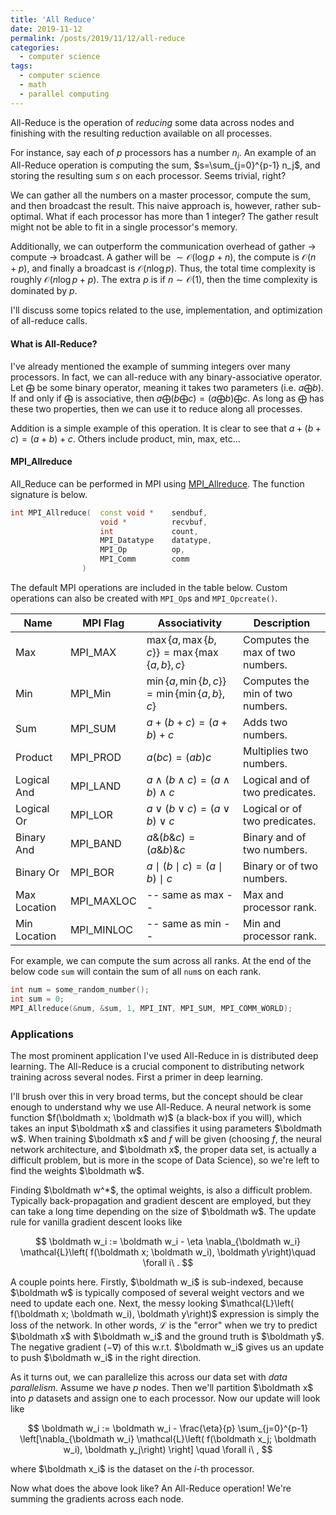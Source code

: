 ```yaml
---
title: 'All Reduce'
date: 2019-11-12
permalink: /posts/2019/11/12/all-reduce
categories:
  - computer science
tags:
  - computer science
  - math
  - parallel computing
---
```


All-Reduce is the operation of _reducing_ some data across nodes and finishing with the resulting reduction available on all processes. 

For instance, say each of $p$ processors has a number $n_i$. An example of an All-Reduce operation is computing the sum, $s=\sum_{j=0}^{p-1} n_j$, and storing the resulting sum $s$ on each processor. Seems trivial, right?

We can gather all the numbers on a master processor, compute the sum, and then broadcast the result. This naive approach is, however, rather sub-optimal. What if each processor has more than 1 integer? The gather result might not be able to fit in a single processor's memory.

Additionally, we can outperform the communication overhead of gather $\rightarrow$ compute $\rightarrow$ broadcast. A gather will be $\sim\mathcal{O}(\log p + n)$, the compute is $\mathcal{O}(n+p)$, and finally a broadcast is $\mathcal{O}(n\log p)$. Thus, the total time complexity is roughly $\mathcal{O}(n \log p + p)$. The extra $p$ is if $n\sim\mathcal{O}(1)$, then the time complexity is dominated by $p$.

I'll discuss some topics related to the use, implementation, and optimization of all-reduce calls.

#### What is All-Reduce?
I've already mentioned the example of summing integers over many processors. In fact, we can all-reduce with any binary-associative operator. Let $\bigoplus$ be some binary operator, meaning it takes two parameters (i.e. $a \bigoplus b$). If and only if $\bigoplus$ is associative, then $a \bigoplus \left(b \bigoplus c\right) = \left(a \bigoplus b\right) \bigoplus c$. As long as $\bigoplus$ has these two properties, then we can use it to reduce along all processes.

Addition is a simple example of this operation. It is clear to see that $a+(b+c)=(a+b)+c$. Others include product, min, max, etc... 


#### MPI_Allreduce
All_Reduce can be performed in MPI using [MPI_Allreduce](https://www.mpich.org/static/docs/latest/www3/MPI_Allreduce.html). The function signature is below.

```c++
int MPI_Allreduce(  const void *    sendbuf,
                    void *          recvbuf, 
                    int             count, 
                    MPI_Datatype    datatype, 
                    MPI_Op          op, 
                    MPI_Comm        comm
                )
```

The default MPI operations are included in the table below. Custom operations can also be created with `MPI_Op`s and `MPI_Opcreate()`.

| Name         | MPI Flag   | Associativity                                                                              | Description                      |
| ------------ | ---------- | ------------------------------------------------------------------------------------------ | -------------------------------- |
| Max          | MPI_MAX    | $\max\lbrace a, \max\lbrace b,c\rbrace\rbrace=\max\lbrace\max\lbrace a,b\rbrace ,c\rbrace$ | Computes the max of two numbers. |
| Min          | MPI_Min    | $\min\lbrace a, \min\lbrace b,c\rbrace\rbrace=\min\lbrace\min\lbrace a,b\rbrace ,c\rbrace$ | Computes the min of two numbers. |
| Sum          | MPI_SUM    | $a+(b+c)=(a+b)+c$                                                                          | Adds two numbers.                |
| Product      | MPI_PROD   | $a(bc)=(ab)c$                                                                              | Multiplies two numbers.          |
| Logical And  | MPI_LAND   | $a \land (b \land c) = (a \land b) \land c$                                                | Logical and of two predicates.   |
| Logical Or   | MPI_LOR    | $a \lor (b \lor c) = (a \lor b) \lor c$                                                    | Logical or of two predicates.    |
| Binary And   | MPI_BAND   | $a \& (b \& c) = (a \& b) \& c$                                                            | Binary and of two numbers.       |
| Binary Or    | MPI_BOR    | $a \mid (b \mid c) = (a \mid b) \mid c$                                                    | Binary or of two numbers.        |
| Max Location | MPI_MAXLOC | -- same as max --                                                                          | Max and processor rank.          |
| Min Location | MPI_MINLOC | -- same as min --                                                                          | Min and processor rank.          |


For example, we can compute the sum across all ranks. At the end of the below code `sum` will contain the sum of all `num`s on each rank. 

```c++
int num = some_random_number();
int sum = 0;
MPI_Allreduce(&num, &sum, 1, MPI_INT, MPI_SUM, MPI_COMM_WORLD);
```

### Applications

The most prominent application I've used All-Reduce in is distributed deep learning. The All-Reduce is a crucial component to distributing network training across several nodes. First a primer in deep learning.

I'll brush over this in very broad terms, but the concept should be clear enough to understand why we use All-Reduce. A neural network is some function $f(\boldmath x; \boldmath w)$ (a black-box if you will), which takes an input $\boldmath x$ and classifies it using parameters $\boldmath w$. When training $\boldmath x$ and $f$ will be given (choosing $f$, the neural network architecture, and $\boldmath x$, the proper data set, is actually a difficult problem, but is more in the scope of Data Science), so we're left to find the weights $\boldmath w$.

Finding $\boldmath w^*$, the optimal weights, is also a difficult problem. Typically back-propagation and gradient descent are employed, but they can take a long time depending on the size of $\boldmath w$. The update rule for vanilla gradient descent looks like

$$ \boldmath w_i := \boldmath w_i - \eta \nabla_{\boldmath w_i} \mathcal{L}\left( f(\boldmath x; \boldmath w_i), \boldmath y\right)\quad \forall i\ .  $$

A couple points here. Firstly, $\boldmath w_i$ is sub-indexed, because $\boldmath w$ is typically composed of several weight vectors and we need to update each one. Next, the messy looking $\mathcal{L}\left( f(\boldmath x; \boldmath w_i), \boldmath y\right)$ expression is simply the loss of the network. In other words, $\mathcal{L}$ is the "error" when we try to predict $\boldmath x$ with $\boldmath w_i$ and the ground truth is $\boldmath y$. The negative gradient ($-\nabla$) of this w.r.t. $\boldmath w_i$ gives us an update to push $\boldmath w_i$ in the right direction.


As it turns out, we can parallelize this across our data set with _data parallelism_. Assume we have $p$ nodes. Then we'll partition $\boldmath x$ into $p$ datasets and assign one to each processor. Now our update will look like

$$ \boldmath w_i := \boldmath w_i - \frac{\eta}{p} \sum_{j=0}^{p-1} \left[\nabla_{\boldmath w_i} \mathcal{L}\left( f(\boldmath x_j; \boldmath w_i), \boldmath y_j\right) \right] \quad \forall i\ , $$

where $\boldmath x_i$ is the dataset on the $i$-th processor.

Now what does the above look like? An All-Reduce operation! We're summing the gradients across each node.

